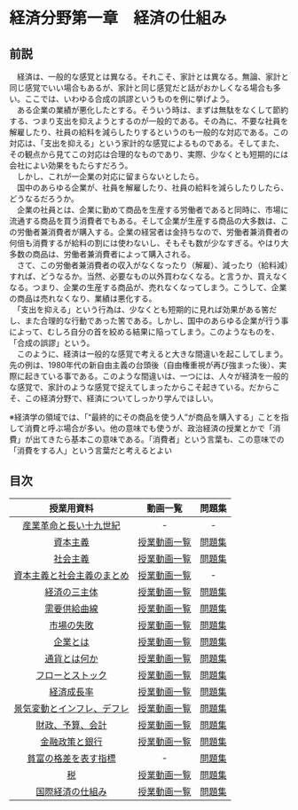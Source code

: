# 経済分野第一章　経済の仕組み
  
## 前説
  
　経済は、一般的な感覚とは異なる。それこそ、家計とは異なる。無論、家計と同じ感覚でいい場合もあるが、家計と同じ感覚だと話がおかしくなる場合も多い。ここでは、いわゆる合成の誤謬というものを例に挙げよう。  
　ある企業の業績が悪化したとする。そういう時は、まずは無駄をなくして節約する、つまり支出を抑えようとするのが一般的である。その為に、不要な社員を解雇したり、社員の給料を減らしたりするというのも一般的な対応である。この対応は、「支出を抑える」という家計的な感覚によるものである。そしてまた、その観点から見てこの対応は合理的なものであり、実際、少なくとも短期的には会社によい効果をもたらすだろう。  
　しかし、これが一企業の対応に留まらないとしたら。  
　国中のあらゆる企業が、社員を解雇したり、社員の給料を減らしたりしたら、どうなるだろうか。  
　企業の社員とは、企業に勤めて商品を生産する労働者であると同時に、市場に流通する商品を買う消費者でもある。そして企業が生産する商品の大多数は、この労働者兼消費者が購入する。企業の経営者は金持ちなので、労働者兼消費者の何倍も消費するが給料の割には使わないし、そもそも数が少なすぎる。やはり大多数の商品は、労働者兼消費者によって購入される。  
　さて、この労働者兼消費者の収入がなくなったり（解雇）、減ったり（給料減）すれば、どうなるか。当然、必要なもの以外買わなくなる。と言うか、買えなくなる。つまり、企業の生産する商品が、売れなくなってしまう。こうして、企業の商品は売れなくなり、業績は悪化する。  
　「支出を抑える」という行為は、少なくとも短期的に見れば効果がある筈だし、また合理的な行動であった筈である。しかし、国中のあらゆる企業が行う事によって、むしろ自分の首を絞める結果に陥ってしまう。このようなものを、「合成の誤謬」という。  
　このように、経済は一般的な感覚で考えると大きな間違いを起こしてしまう。先の例は、1980年代の新自由主義の台頭後（自由権重視が再び強まった後）、実際に起きている事である。このような間違いは、一つには、人々が経済を一般的な感覚で、家計のような感覚で捉えてしまったからこそ起きている。だからこそ、この経済分野で、経済についてしっかり学んでほしい。  
  
※経済学の領域では、「“最終的にその商品を使う人”が商品を購入する」ことを指して消費と呼ぶ場合が多い。他の意味でも使うが、政治経済の授業とかで「消費」が出てきたら基本この意味である。「消費者」という言葉も、この意味での「消費をする人」という言葉だと考えるとよい  
  
## 目次
|授業用資料|動画一覧|問題集|
|:----:|:----:|:----:|
|[産業革命と長い十九世紀](01_01pre.md)|‐|‐|
|[資本主義](01_01.md)|[授業動画一覧](LIST.md#資本主義)|[問題集](https://teacheramesaka.github.io/hsworkbookcivics/tag/eco01_01/)|
|[社会主義](01_02.md)|[授業動画一覧](LIST.md#社会主義)|[問題集](https://teacheramesaka.github.io/hsworkbookcivics/tag/eco01_02/)|
|[資本主義と社会主義のまとめ](01_03.md)|[授業動画一覧](LIST.md#資本主義と社会主義のまとめ)|‐|
|[経済の三主体](01_04.md)|[授業動画一覧](LIST.md#経済の三主体)|[問題集](https://teacheramesaka.github.io/hsworkbookcivics/tag/eco01_04/)|
|[需要供給曲線](01_05.md)|[授業動画一覧](LIST.md#需要供給曲線)|[問題集](https://teacheramesaka.github.io/hsworkbookcivics/tag/eco01_05/)|
|[市場の失敗](01_06.md)|[授業動画一覧](LIST.md#市場の失敗)|[問題集](https://teacheramesaka.github.io/hsworkbookcivics/tag/eco01_06/)|
|[企業とは](01_07.md)|[授業動画一覧](LIST.md#企業とは)|[問題集](https://teacheramesaka.github.io/hsworkbookcivics/tag/eco01_07/)|
|[通貨とは何か](01_08.md)|[授業動画一覧](LIST.md#通貨とは何か)|[問題集](https://teacheramesaka.github.io/hsworkbookcivics/tag/eco01_08/)|
|[フローとストック](01_09.md)|[授業動画一覧](LIST.md#フローとストック)|[問題集](https://teacheramesaka.github.io/hsworkbookcivics/tag/eco01_09/)|
|[経済成長率](01_10.md)|[授業動画一覧](LIST.md#経済成長率)|[問題集](https://teacheramesaka.github.io/hsworkbookcivics/tag/eco01_10/)|
|[景気変動とインフレ、デフレ](01_11.md)|[授業動画一覧](LIST.md#景気変動とインフレ、デフレ)|[問題集](https://teacheramesaka.github.io/hsworkbookcivics/tag/eco01_11/)|
|[財政、予算、会計](01_11.md)|[授業動画一覧](LIST.md#財政、予算、会計)|[問題集](https://teacheramesaka.github.io/hsworkbookcivics/tag/eco01_11/)|
|[金融政策と銀行](01_13.md)|[授業動画一覧](LIST.md#金融政策と銀行)|[問題集](https://teacheramesaka.github.io/hsworkbookcivics/tag/eco01_13/)|
|[貧富の格差を表す指標](01_14.md)|‐|[問題集](https://teacheramesaka.github.io/hsworkbookcivics/tag/eco01_14/)|
|[税](01_15.md)|[授業動画一覧](LIST.md#税)|[問題集](https://teacheramesaka.github.io/hsworkbookcivics/tag/eco01_15/)|
|[国際経済の仕組み](01_16.md)|[授業動画一覧](LIST.md#国際経済の仕組み)|[問題集](https://teacheramesaka.github.io/hsworkbookcivics/tag/eco01_16/)|